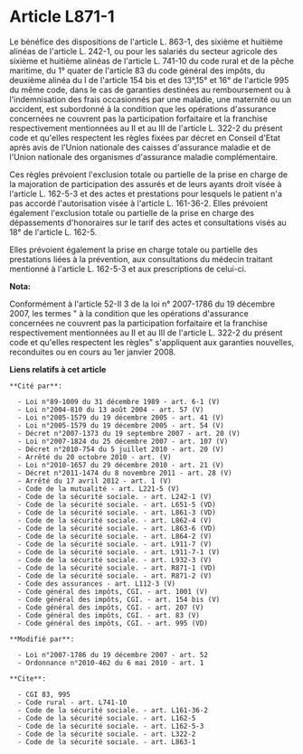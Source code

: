 # Article L871-1

Le bénéfice des dispositions de l'article L. 863-1, des sixième et huitième alinéas de l'article L. 242-1, ou pour les
salariés du secteur agricole des sixième et huitième alinéas de l'article L. 741-10 du code rural et de la pêche maritime, du
1° quater de l'article 83 du code général des impôts, du deuxième alinéa du I de l'article 154 bis et des 13°,15° et 16° de
l'article 995 du même code, dans le cas de garanties destinées au remboursement ou à l'indemnisation des frais occasionnés
par une maladie, une maternité ou un accident, est subordonné à la condition que les opérations d'assurance concernées ne
couvrent pas la participation forfaitaire et la franchise respectivement mentionnées au II et au III de l'article L. 322-2 du
présent code et qu'elles respectent les règles fixées par décret en Conseil d'Etat après avis de l'Union nationale des
caisses d'assurance maladie et de l'Union nationale des organismes d'assurance maladie complémentaire. 

Ces règles prévoient l'exclusion totale ou partielle de la prise en charge de la majoration de participation des assurés et
de leurs ayants droit visée à l'article L. 162-5-3 et des actes et prestations pour lesquels le patient n'a pas accordé
l'autorisation visée à l'article L. 161-36-2. Elles prévoient également l'exclusion totale ou partielle de la prise en charge
des dépassements d'honoraires sur le tarif des actes et consultations visés au 18° de l'article L. 162-5. 

Elles prévoient également la prise en charge totale ou partielle des prestations liées à la prévention, aux consultations du
médecin traitant mentionné à l'article L. 162-5-3 et aux prescriptions de celui-ci.

**Nota:**

Conformément à l'article 52-II 3 de la loi n° 2007-1786 du 19 décembre 2007, les termes "
  <span>
    <span>
      <span>
        <span>
          <span>
            <span>à la condition que les opérations d'assurance concernées ne couvrent pas la participation forfaitaire et la
franchise respectivement mentionnées au II et au III de l'article L. 322-2 du présent code et qu'elles respectent les
règles"</span>
          </span>
        </span>
      </span>
    </span>
  </span> s'appliquent aux garanties nouvelles, reconduites ou en cours au 1er janvier 2008.

**Liens relatifs à cet article**

	**Cité par**:

	  - Loi n°89-1009 du 31 décembre 1989 - art. 6-1 (V)
	  - Loi n°2004-810 du 13 août 2004 - art. 57 (V)
	  - Loi n°2005-1579 du 19 décembre 2005 - art. 41 (V)
	  - Loi n°2005-1579 du 19 décembre 2005 - art. 54 (V)
	  - Décret n°2007-1373 du 19 septembre 2007 - art. 20 (V)
	  - Loi n°2007-1824 du 25 décembre 2007 - art. 107 (V)
	  - Décret n°2010-754 du 5 juillet 2010 - art. 20 (V)
	  - Arrêté du 20 octobre 2010 - art. (V)
	  - Loi n°2010-1657 du 29 décembre 2010 - art. 21 (V)
	  - Décret n°2011-1474 du 8 novembre 2011 - art. 28 (V)
	  - Arrêté du 17 avril 2012 - art. 1 (V)
	  - Code de la mutualité - art. L221-5 (V)
	  - Code de la sécurité sociale. - art. L242-1 (V)
	  - Code de la sécurité sociale. - art. L651-5 (VD)
	  - Code de la sécurité sociale. - art. L861-3 (VD)
	  - Code de la sécurité sociale. - art. L862-4 (V)
	  - Code de la sécurité sociale. - art. L863-6 (VD)
	  - Code de la sécurité sociale. - art. L864-2 (V)
	  - Code de la sécurité sociale. - art. L911-7 (V)
	  - Code de la sécurité sociale. - art. L911-7-1 (V)
	  - Code de la sécurité sociale. - art. L932-3 (V)
	  - Code de la sécurité sociale. - art. R871-1 (VD)
	  - Code de la sécurité sociale. - art. R871-2 (V)
	  - Code des assurances - art. L112-3 (V)
	  - Code général des impôts, CGI. - art. 1001 (V)
	  - Code général des impôts, CGI. - art. 154 bis (V)
	  - Code général des impôts, CGI. - art. 207 (V)
	  - Code général des impôts, CGI. - art. 83 (V)
	  - Code général des impôts, CGI. - art. 995 (VD)

	**Modifié par**:

	  - Loi n°2007-1786 du 19 décembre 2007 - art. 52
	  - Ordonnance n°2010-462 du 6 mai 2010 - art. 1

	**Cite**:

	  - CGI 83, 995
	  - Code rural - art. L741-10
	  - Code de la sécurité sociale. - art. L161-36-2
	  - Code de la sécurité sociale. - art. L162-5
	  - Code de la sécurité sociale. - art. L162-5-3
	  - Code de la sécurité sociale. - art. L322-2
	  - Code de la sécurité sociale. - art. L863-1
